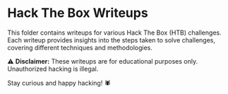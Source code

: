 # Hack The Box Writeups  

This folder contains writeups for various Hack The Box (HTB) challenges.  
Each writeup provides insights into the steps taken to solve challenges, covering different techniques and methodologies.    

⚠️ **Disclaimer:** These writeups are for educational purposes only. Unauthorized hacking is illegal.  

Stay curious and happy hacking! 🕷️
